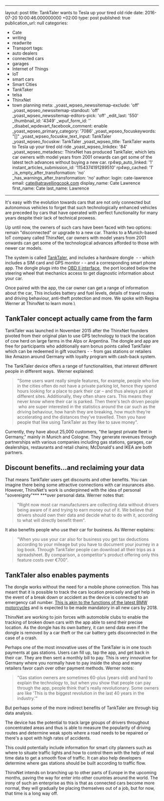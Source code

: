   - --
layout: post
title: TankTaler wants to Tesla up your tired old ride
date: 2016-07-20 10:00:46.000000000 +02:00
type: post
published: true
publication_url: null
categories:
  - Cate
  - writing
  - readwrite
  - Transport
tags:
  - auto dealers
  - connected cars
  - garages
  - Internet of Things
  - IoT
  - smart cars
  - Smart Cities
  - TankTaker
  - telsa
  - ThinxNet
  - town planning
meta:
  _yoast_wpseo_newssitemap-exclude: 'off'
  _yoast_wpseo_newssitemap-standout: 'off'
  _yoast_wpseo_newssitemap-editors-pick: 'off'
  _edit_last: '550'
  _thumbnail_id: '4349'
  _wpuf_form_id: ''
  _disabel_wpdevart_facebook_comment: enable
  _yoast_wpseo_primary_category: '7086'
  _yoast_wpseo_focuskeywords: "[]"
  _yoast_wpseo_focuskw_text_input: TankTaler
  _yoast_wpseo_focuskw: TankTaler
  _yoast_wpseo_title: TankTaler wants to Tesla up your tired old ride
  _yoast_wpseo_linkdex: '84'
  _yoast_wpseo_metadesc: ThinxNet has produced TankTaler, which lets car owners with
    model years from 2001 onwards can get some of the latest tech advances without
    buying a new car.
  rp4wp_auto_linked: '1'
  instant_articles_submission_id: '1154374191289510'
  rp4wp_cached: '1'
  _is_empty_after_transformation: 'no'
  _has_warnings_after_transformation: 'no'
author:
  login: cate-lawrence
  email: cate@atravellingcook.com
  display_name: Cate Lawrence
  first_name: Cate
  last_name: Lawrence
---
It's easy with the evolution towards cars that are not only connected
but autonomous vehicles to forget that such technologically enhanced
vehicles are preceded by cars that have operated with perfect
functionality for many years despite their lack of technical prowess.

Up until now, the owners of such cars have been faced with two options:
remain "disconnected" or upgrade to a new car. Thanks to a Munich-based
IoT company called ThinxNet, car owners with model years from 2001
onwards can get some of the technological advances afforded to those
with newer car models.

The system is called [TankTaler](https://www.tanktaler.de/), and
includes a hardware dongle  - - which includes a SIM card and GPS
monitor - - and a corresponding smart phone app. The dongle plugs into
the [OBD II
interface](http://www.makeuseof.com/tag/obd-ii-port-used/),  the port
located below the steering wheel that mechanics access to get diagnostic
information about your car.

Once paired with the app, the car owner can get a range of information
about the car, This includes battery and fuel levels, details of travel
routes and driving behaviour, anti-theft protection and more. We spoke
with Regina Werner at ThinxNet to learn more.\

TankTaler concept actually came from the farm
---------------------------------------------

TankTaler was launched in November 2015 after the ThinxNet founders
pivoted from their original plan to use GPS technology to track the
location of cow herd on large farms in the Alps or Argentina. The dongle
and app are free for participants who additionally earn bonus points
called TankTaler which can be redeemed in gift vouchers - - from gas
stations or retailers like Amazon around Germany with loyalty program
with cash-back system.

The TankTaler device offers a range of functionalities, that interest
different people in different ways.  Werner explained:

> "Some users want really simple features, for example, people who live
> in the cities often do not have a private parking lot, hence they
> spend hours looking for a place to park their car – and thus always
> park at different sites. Additionally, they often share cars. This
> means they never know where their car is parked. Then there's tech
> driven people  who are super interested in the statistics around the
> car such as the driving behaviour, how harsh they are breaking, how
> much they’re accelerating and the distances they’ve travelled. Then
> you have people that like using TankTaler as they like to save money".

Currently, they have about 25,000 customers, "the largest private fleet
in Germany," mainly in Munich and Cologne. They generate revenues
through partnerships with various companies including gas stations,
garages, car dealerships, restaurants and retail chains; McDonald's and
IKEA are both partners.

Discount benefits...and reclaiming your data
--------------------------------------------

That means TankTaler users get discounts and other benefits. You can
imagine there being some attractive connections with car insurances
also. However, ThinxNet's work is underpinned with the idea of personal
"sovereignty"*** ***over personal data. Werner notes that:

> "Right now most car manufacturers are collecting data without drivers
> being aware of it and trying to earn money out of it. We believe that
> drivers should own their data and decide what to do with it, according
> to what will directly benefit them".

It also benefits people who use their car for business. As Werner
explains:

> "When you use your car also for business you get tax deductions
> according to your mileage but you have to document your journey in a
> log book. Through TankTaler people can download all their trips as a
> spreadsheet. By comparison, a competitor's product offering only this
> feature costs over €700".

TankTaler also enables payments
-------------------------------

The dongle works without the need for a mobile phone connection. This
has meant that it is possible to track the cars location precisely and
get help in the event of a break down or accident as the device is
connected to an emergency call number. [This is akin to the functions of
the latest BMW
motorcycles](https://readwrite.com/2016/05/23/calm-cruel-connected-iot-hits-misses-may-vr1/) and
is expected to be made mandatory in all new cars by 2018.

ThinxNet are working to join forces with automobile clubs to enable the
tracking of broken down cars with the app able to send their precise
location. As the dongle has its own battery, it can send data even if
the dongle is removed by a car theft or the car battery gets
disconnected in the case of a crash.

Perhaps one of the most innovative uses of the TankTaler is in one touch
payments at gas stations. Users can fill up, tap the app, and get back
in their car. They are then sent a monthly bill to pay. This is very
innovative for Germany where you normally have to pay inside the shop
and many retailers favor cash over other payment methods. Werner notes:

> "Gas station owners are sometimes 60-plus (years old) and hard to
> explain the technology to, but when you show that people can pay
> through the app, people think that's really revolutionary. Some owners
> are like 'This is the biggest revolution in the last 40 years in the
> industry.'"

But perhaps some of the more indirect benefits of TankTaler are through
big data analysis.

The device has the potential to track large groups of drivers throughout
concentrated areas and thus is able to measure the popularity of driving
routes and determine weak spots where a road needs to be repaired or
there's a spot with high rates of accidents.

This could potentially include information for smart city planners such
as where to situate traffic lights and how to control them with the help
of real time data to get a smooth flow of traffic. It can also help
developers determine where gas stations should be built according to
traffic flow.

ThinxNet intends on branching up to other parts of Europe in the
upcoming months, paving the way for enter into other countries around
the world. The irony of such an enterprise as this is that as connected
cars become more normal, they will gradually be placing themselves out
of a job, but for now, that time is a long way off.
